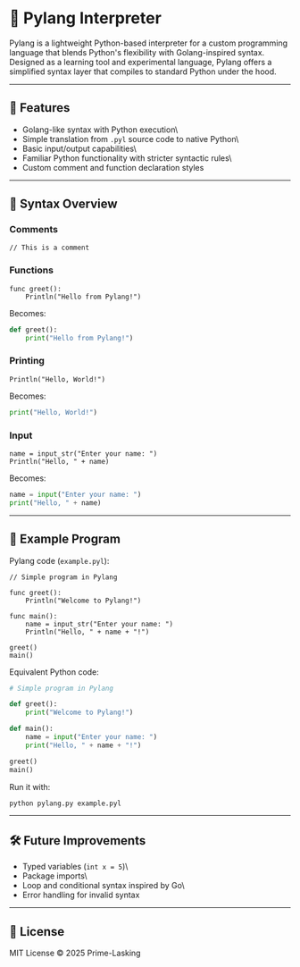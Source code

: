 # 🐍 Pylang Interpreter

Pylang is a lightweight Python-based interpreter for a custom
programming language that blends Python's flexibility with
Golang-inspired syntax. Designed as a learning tool and experimental
language, Pylang offers a simplified syntax layer that compiles to
standard Python under the hood.

------------------------------------------------------------------------

## 🚀 Features

-   Golang-like syntax with Python execution\
-   Simple translation from `.pyl` source code to native Python\
-   Basic input/output capabilities\
-   Familiar Python functionality with stricter syntactic rules\
-   Custom comment and function declaration styles

------------------------------------------------------------------------

## 🧾 Syntax Overview

### Comments

``` pyl
// This is a comment
```

### Functions

``` pyl
func greet():
    Println("Hello from Pylang!")
```

Becomes:

``` python
def greet():
    print("Hello from Pylang!")
```

### Printing

``` pyl
Println("Hello, World!")
```

Becomes:

``` python
print("Hello, World!")
```

### Input

``` pyl
name = input_str("Enter your name: ")
Println("Hello, " + name)
```

Becomes:

``` python
name = input("Enter your name: ")
print("Hello, " + name)
```

------------------------------------------------------------------------

## 📂 Example Program

Pylang code (`example.pyl`):

``` pyl
// Simple program in Pylang

func greet():
    Println("Welcome to Pylang!")

func main():
    name = input_str("Enter your name: ")
    Println("Hello, " + name + "!")

greet()
main()
```

Equivalent Python code:

``` python
# Simple program in Pylang

def greet():
    print("Welcome to Pylang!")

def main():
    name = input("Enter your name: ")
    print("Hello, " + name + "!")

greet()
main()
```

Run it with:

``` bash
python pylang.py example.pyl
```

------------------------------------------------------------------------

## 🛠 Future Improvements

-   Typed variables (`int x = 5`)\
-   Package imports\
-   Loop and conditional syntax inspired by Go\
-   Error handling for invalid syntax

------------------------------------------------------------------------

## 📜 License

MIT License © 2025 Prime-Lasking

